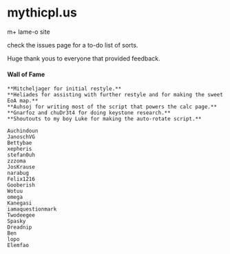 # mythicpl.us
m+ lame-o site

check the issues page for a to-do list of sorts.

Huge thank yous to everyone that provided feedback.
 
#### Wall of Fame

	**Mitcheljager for initial restyle.**
	**Heliades for assisting with further restyle and for making the sweet EoA map.**
	**Auhsoj for writing most of the script that powers the calc page.**
	**Gnarfoz and chuDr3t4 for doing keystone research.**
	**Shoutouts to my boy Luke for making the auto-rotate script.**

	Auchindoun 
	JanoschVG
	Bettybae
	xepheris
	stefan0uh
	zzzoma
	JosKrause
	narabug
	Felix1216
	Gooberish
	Wotuu
	omega
	Kanegasi
	iamaquestionmark
	Twodeegee
	Spasky
	Dreadnip
	Ben
	lopo
	Elemfao

```
